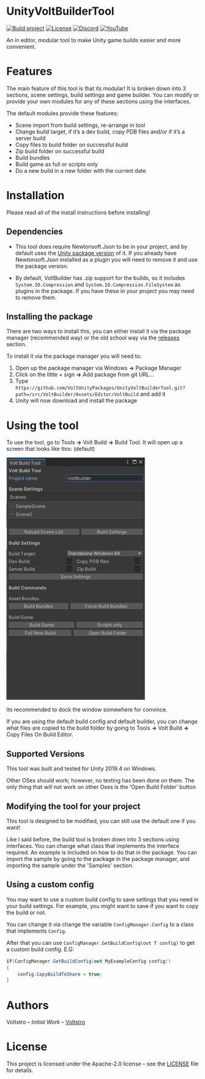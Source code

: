 # UnityVoltBuilderTool

[![Build project](https://github.com/Voltstro/UnityVoltBuilderTool/workflows/Build%20project/badge.svg)](https://github.com/Voltstro/UnityVoltBuilderTool/actions)
[![License](https://img.shields.io/github/license/voltstro/UnityVoltBuilderTool.svg)](/LICENSE)
[![Discord](https://img.shields.io/badge/Discord-Voltstro-7289da.svg?logo=discord)](https://discord.voltstro.dev) 
[![YouTube](https://img.shields.io/badge/Youtube-Voltstro-red.svg?logo=youtube)](https://www.youtube.com/Voltstro)


An in editor, modular tool to make Unity game builds easier and more convenient.

# Features

The main feature of this tool is that its modular! It is broken down into 3 sections, scene settings, build settings and game builder.
You can modify or provide your own modules for any of these sections using the interfaces.

The default modules provide these features:
* Scene import from build settings, re-arrange in tool
* Change build target, if it’s a dev build, copy PDB files and/or if it’s a server build
* Copy files to build folder on successful build
* Zip build folder on successful build
* Build bundles
* Build game as full or scripts only
* Do a new build in a new folder with the current date

# Installation

Please read all of the install instructions before installing!

## Dependencies

- This tool does require Newtonsoft.Json to be in your project, and by default uses the [Unity package version](https://docs.unity3d.com/Packages/com.unity.nuget.newtonsoft-json@2.0/manual/index.html) of it. If you already have Newtonsoft.Json installed as a plugin you will need to remove it and use the package version.

- By default, VoltBuilder has .zip support for the builds, so it includes `System.IO.Compression` and `System.IO.Compression.FileSystem` as plugins in the package. If you have these in your project you may need to remove them.

## Installing the package

There are two ways to install this, you can either install it via the package manager (recommended way) or the old school way via the [releases](/releases) section.

To install it via the package manager you will need to:

1. Open up the package manager via Windows **->** Package Manager
2. Click on the little + sign **->** Add package from git URL...
3. Type `https://github.com/VoltUnityPackages/UnityVoltBuilderTool.git?path=/src/VoltBuilder/Assets/Editor/VoltBuild` and add it
4. Unity will now download and install the package

# Using the tool

To use the tool, go to Tools **->** Volt Build **->** Build Tool. It will open up a screen that looks like this: (default)

![Preview](preview.jpg)

Its recommended to dock the window somewhere for convince.

If you are using the default build config and default builder, you can change what files are copied to the build folder by going to Tools **->** Volt Build **->** Copy Files On Build Editor.

## Supported Versions

This tool was built and tested for Unity 2019.4 on Windows. 

Other OSes should work; however, no testing has been done on them. The only thing that will not work on other Oses is the 'Open Build Folder' button

## Modifying the tool for your project

This tool is designed to be modified, you can still use the default one if you want!

Like I said before, the build tool is broken down into 3 sections using interfaces. You can change what class that implements the interface required. An example is included on how to do that in the package. You can import the sample by going to the package in the package manager, and importing the sample under the 'Samples' section.

## Using a custom config

You may want to use a custom build config to save settings that you need in your build settings. For example, you might want to save if you want to copy the build or not.

You can change it via change the variable `ConfigManager.Config` to a class that implements `Config`.

After that you can use `ConfigManager.GetBuildConfig(out T config)` to get a custom build config. E.G:

```csharp
if(ConfigManager.GetBuildConfig(out MyExampleConfig config))
{
	config.CopyBuildToShare = true;
}
```

# Authors
Voltstro – *Initial Work* – [Voltstro](https://github.com/Voltstro)

# License
This project is licensed under the Apache-2.0 license – see the [LICENSE](/LICENSE) file for details.
